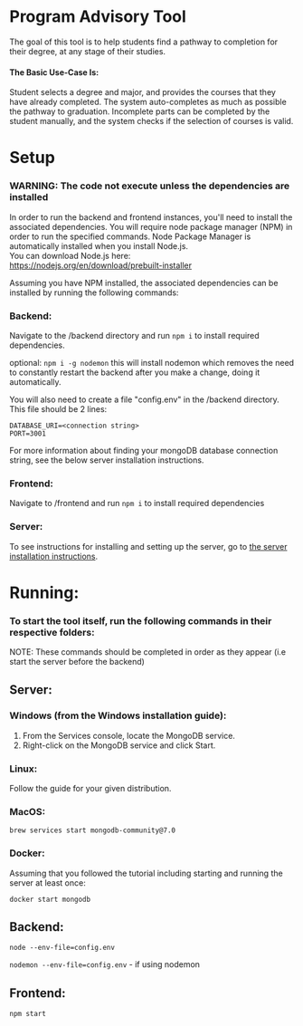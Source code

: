 
# Program Advisory Tool
The goal of this tool is to help students find a pathway to completion for their degree, at any stage of their studies. 

#### The Basic Use-Case Is:
Student selects a degree and major, and provides the courses that they have already completed. The system auto-completes as much as possible the pathway to graduation. Incomplete parts can be completed by the student manually, and the system checks if the selection of courses is valid.

# Setup
### WARNING: The code not execute unless the dependencies are installed

In order to run the backend and frontend instances, you'll need to install the associated dependencies. You will require node package manager (NPM) in order to run the specified commands. 
Node Package Manager is automatically installed when you install Node.js.  
You can download Node.js here:  
https://nodejs.org/en/download/prebuilt-installer   

Assuming you have NPM installed, the associated dependencies can be installed by running the following commands:

### Backend:
Navigate to the /backend directory and run `npm i` to install required dependencies.

optional: `npm i -g nodemon` this will install nodemon which removes the need to constantly restart the backend after you make a change, doing it automatically.

You will also need to create a file "config.env" in the /backend directory. This file should be 2 lines:

```
DATABASE_URI=<connection string>
PORT=3001
```
For more information about finding your mongoDB database connection string, see the below server installation instructions.

### Frontend:
Navigate to /frontend and run `npm i` to install required dependencies

### Server:
To see instructions for installing and setting up the server, go to [the server installation instructions](/serverInstallation/README.MD).


# Running:
### To start the tool itself, run the following commands in their respective folders:

NOTE: These commands should be completed in order as they appear (i.e start the server before the backend)
## Server:
### Windows (from the Windows installation guide):
1. From the Services console, locate the MongoDB service.
2. Right-click on the MongoDB service and click Start.

### Linux:
Follow the guide for your given distribution.

### MacOS:
`brew services start mongodb-community@7.0`

### Docker:
Assuming that you followed the tutorial including starting and running the server at least once:

`docker start mongodb`

## Backend:
`node --env-file=config.env`

`nodemon --env-file=config.env` - if using nodemon

## Frontend:
`npm start`
